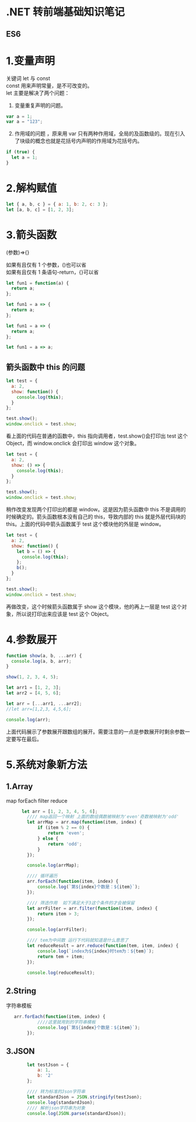 # .NET 转前端基础知识笔记

## ES6

# 1.变量声明

关键词 let 与 const  
const 用来声明常量，是不可改变的。  
let 主要是解决了两个问题：

1. 变量重复声明的问题。

```javascript
var a = 1;
var a = "123";
```

2. 作用域的问题
   ，原来用 var 只有两种作用域，全局的及函数级的。现在引入了块级的概念也就是花括号内声明的作用域为花括号内。

```javascript
if (true) {
  let a = 1;
}
```

# 2.解构赋值

```javascript
let { a, b, c } = { a: 1, b: 2, c: 3 };
let [a, b, c] = [1, 2, 3];
```

# 3.箭头函数

(参数)=>{}

如果有且仅有 1 个参数，()也可以省  
如果有且仅有 1 条语句-return，{}可以省

```javascript
let fun1 = function(a) {
  return a;
};

let fun1 = a => {
  return a;
};

let fun1 = a => {
  return a;
};

let fun1 = a => a;
```

## 箭头函数中 this 的问题

```javascript
let test = {
  a: 2,
  show: function() {
    console.log(this);
  }
};

test.show();
window.onclick = test.show;
```

看上面的代码在普通的函数中，this 指向调用者，test.show()会打印出 test 这个 Object，而 window.onclick 会打印出 window 这个对象。

```javascript
let test = {
  a: 2,
  show: () => {
    console.log(this);
  }
};

test.show();
window.onclick = test.show;
```

稍作改变发现两个打印出的都是 window。这是因为箭头函数中 this 不是调用的时候确定的。箭头函数根本没有自己的 this，导致内部的 this 就是外层代码块的 this。上面的代码中箭头函数属于 test 这个模块他的外层是 window。

```javascript
let test = {
  a: 2,
  show: function() {
    let b = () => {
      console.log(this);
    };
    b();
  }
};

test.show();
window.onclick = test.show;
```

再做改变，这个时候箭头函数属于 show 这个模块，他的再上一层是 test 这个对象，所以说打印出来应该是 test 这个 Object。

# 4.参数展开

```javascript
function show(a, b, ...arr) {
  console.log(a, b, arr);
}

show(1, 2, 3, 4, 5);

let arr1 = [1, 2, 3];
let arr2 = [4, 5, 6];

let arr = [...arr1, ...arr2];
//let arr=[1,2,3, 4,5,6];

console.log(arr);
```

上面代码展示了参数展开跟数组的展开。需要注意的一点是参数展开时剩余参数一定要写在最后。

# 5.系统对象新方法
## 1.Array
map forEach filter reduce
```javascript
      let arr = [1, 2, 3, 4, 5, 6];
        //// map返回一个映射 上面的数组偶数被映射为'even'奇数被映射为'odd'
        let arrMap = arr.map(function(item, index) {
            if (item % 2 == 0) {
                return 'even';
            } else {
                return 'odd';
            }
        });

        console.log(arrMap);

        //// 循环遍历
        arr.forEach(function(item, index) {
            console.log(`第${index}个数是：${item}`);
        });

        //// 筛选作用  如下满足大于3这个条件的才会被保留
        let arrFilter = arr.filter(function(item, index) {
            return item > 3;
        });

        console.log(arrFilter);

        //// tem为中间数 运行下代码就知道是什么意思了
        let reduceResult = arr.reduce(function(tem, item, index) {
            console.log(`index为${index}时tem为：${tem}`);
            return tem + item;
        });

        console.log(reduceResult);
```
## 2.String
字符串模板
```javascript
   arr.forEach(function(item, index) {
            ////这里就用到的字符串模板 
            console.log(`第${index}个数是：${item}`);
        });
```
## 3.JSON
```javascript
        let testJson = {
            a: 1,
            b: '2'
        };

        //// 转为标准的Json字符串
        let standardJson = JSON.stringify(testJson);
        console.log(standardJson);
        //// 解析json字符串为对象
        console.log(JSON.parse(standardJson));
```
